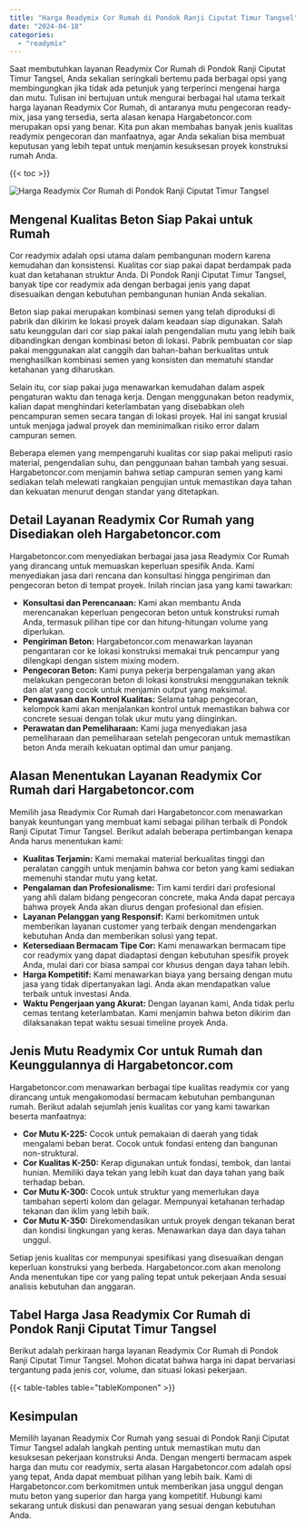 ```yaml
---
title: "Harga Readymix Cor Rumah di Pondok Ranji Ciputat Timur Tangsel"
date: "2024-04-18"
categories: 
  - "readymix"
---
```



Saat membutuhkan layanan Readymix Cor Rumah di Pondok Ranji Ciputat Timur Tangsel, Anda sekalian seringkali bertemu pada berbagai opsi yang membingungkan jika tidak ada petunjuk yang terperinci mengenai harga dan mutu. Tulisan ini bertujuan untuk mengurai berbagai hal utama terkait harga layanan Readymix Cor Rumah, di antaranya mutu pengecoran ready-mix, jasa yang tersedia, serta alasan kenapa Hargabetoncor.com merupakan opsi yang benar. Kita pun akan membahas banyak jenis kualitas readymix pengecoran dan manfaatnya, agar Anda sekalian bisa membuat keputusan yang lebih tepat untuk menjamin kesuksesan proyek konstruksi rumah Anda.

{{< toc >}}

![Harga Readymix Cor Rumah di Pondok Ranji Ciputat Timur Tangsel](https://hargareadymixid.github.io/hbc/readymix-hbc%20(7).png)

## Mengenal Kualitas Beton Siap Pakai untuk Rumah

Cor readymix adalah opsi utama dalam pembangunan modern karena kemudahan dan konsistensi. Kualitas cor siap pakai dapat berdampak pada kuat dan ketahanan struktur Anda. Di Pondok Ranji Ciputat Timur Tangsel, banyak tipe cor readymix ada dengan berbagai jenis yang dapat disesuaikan dengan kebutuhan pembangunan hunian Anda sekalian.

Beton siap pakai merupakan kombinasi semen yang telah diproduksi di pabrik dan dikirim ke lokasi proyek dalam keadaan siap digunakan. Salah satu keunggulan dari cor siap pakai ialah pengendalian mutu yang lebih baik dibandingkan dengan kombinasi beton di lokasi. Pabrik pembuatan cor siap pakai menggunakan alat canggih dan bahan-bahan berkualitas untuk menghasilkan kombinasi semen yang konsisten dan mematuhi standar ketahanan yang diharuskan.

Selain itu, cor siap pakai juga menawarkan kemudahan dalam aspek pengaturan waktu dan tenaga kerja. Dengan menggunakan beton readymix, kalian dapat menghindari keterlambatan yang disebabkan oleh pencampuran semen secara tangan di lokasi proyek. Hal ini sangat krusial untuk menjaga jadwal proyek dan meminimalkan risiko error dalam campuran semen.

Beberapa elemen yang mempengaruhi kualitas cor siap pakai meliputi rasio material, pengendalian suhu, dan penggunaan bahan tambah yang sesuai. Hargabetoncor.com menjamin bahwa setiap campuran semen yang kami sediakan telah melewati rangkaian pengujian untuk memastikan daya tahan dan kekuatan menurut dengan standar yang ditetapkan.

## Detail Layanan Readymix Cor Rumah yang Disediakan oleh Hargabetoncor.com

Hargabetoncor.com menyediakan berbagai jasa jasa Readymix Cor Rumah yang dirancang untuk memuaskan keperluan spesifik Anda. Kami menyediakan jasa dari rencana dan konsultasi hingga pengiriman dan pengecoran beton di tempat proyek. Inilah rincian jasa yang kami tawarkan:

- **Konsultasi dan Perencanaan:** Kami akan membantu Anda merencanakan keperluan pengecoran beton untuk konstruksi rumah Anda, termasuk pilihan tipe cor dan hitung-hitungan volume yang diperlukan.
- **Pengiriman Beton:** Hargabetoncor.com menawarkan layanan pengantaran cor ke lokasi konstruksi memakai truk pencampur yang dilengkapi dengan sistem mixing modern.
- **Pengecoran Beton:** Kami punya pekerja berpengalaman yang akan melakukan pengecoran beton di lokasi konstruksi menggunakan teknik dan alat yang cocok untuk menjamin output yang maksimal.
- **Pengawasan dan Kontrol Kualitas:** Selama tahap pengecoran, kelompok kami akan menjalankan kontrol untuk memastikan bahwa cor concrete sesuai dengan tolak ukur mutu yang diinginkan.
- **Perawatan dan Pemeliharaan:** Kami juga menyediakan jasa pemeliharaan dan pemeliharaan setelah pengecoran untuk memastikan beton Anda meraih kekuatan optimal dan umur panjang.

## Alasan Menentukan Layanan Readymix Cor Rumah dari Hargabetoncor.com

Memilih jasa Readymix Cor Rumah dari Hargabetoncor.com menawarkan banyak keuntungan yang membuat kami sebagai pilihan terbaik di Pondok Ranji Ciputat Timur Tangsel. Berikut adalah beberapa pertimbangan kenapa Anda harus menentukan kami:

- **Kualitas Terjamin:** Kami memakai material berkualitas tinggi dan peralatan canggih untuk menjamin bahwa cor beton yang kami sediakan memenuhi standar mutu yang ketat.
- **Pengalaman dan Profesionalisme:** Tim kami terdiri dari profesional yang ahli dalam bidang pengecoran concrete, maka Anda dapat percaya bahwa proyek Anda akan diurus dengan profesional dan efisien.
- **Layanan Pelanggan yang Responsif:** Kami berkomitmen untuk memberikan layanan customer yang terbaik dengan mendengarkan kebutuhan Anda dan memberikan solusi yang tepat.
- **Ketersediaan Bermacam Tipe Cor:** Kami menawarkan bermacam tipe cor readymix yang dapat diadaptasi dengan kebutuhan spesifik proyek Anda, mulai dari cor biasa sampai cor khusus dengan daya tahan lebih.
- **Harga Kompetitif:** Kami menawarkan biaya yang bersaing dengan mutu jasa yang tidak dipertanyakan lagi. Anda akan mendapatkan value terbaik untuk investasi Anda.
- **Waktu Pengerjaan yang Akurat:** Dengan layanan kami, Anda tidak perlu cemas tentang keterlambatan. Kami menjamin bahwa beton dikirim dan dilaksanakan tepat waktu sesuai timeline proyek Anda.

## Jenis Mutu Readymix Cor untuk Rumah dan Keunggulannya di Hargabetoncor.com

Hargabetoncor.com menawarkan berbagai tipe kualitas readymix cor yang dirancang untuk mengakomodasi bermacam kebutuhan pembangunan rumah. Berikut adalah sejumlah jenis kualitas cor yang kami tawarkan beserta manfaatnya:

- **Cor Mutu K-225:** Cocok untuk pemakaian di daerah yang tidak mengalami beban berat. Cocok untuk fondasi enteng dan bangunan non-struktural.
- **Cor Kualitas K-250:** Kerap digunakan untuk fondasi, tembok, dan lantai hunian. Memiliki daya tekan yang lebih kuat dan daya tahan yang baik terhadap beban.
- **Cor Mutu K-300:** Cocok untuk struktur yang memerlukan daya tambahan seperti kolom dan gelagar. Mempunyai ketahanan terhadap tekanan dan iklim yang lebih baik.
- **Cor Mutu K-350:** Direkomendasikan untuk proyek dengan tekanan berat dan kondisi lingkungan yang keras. Menawarkan daya dan daya tahan unggul.

Setiap jenis kualitas cor mempunyai spesifikasi yang disesuaikan dengan keperluan konstruksi yang berbeda. Hargabetoncor.com akan menolong Anda menentukan tipe cor yang paling tepat untuk pekerjaan Anda sesuai analisis kebutuhan dan anggaran.

## Tabel Harga Jasa Readymix Cor Rumah di Pondok Ranji Ciputat Timur Tangsel

Berikut adalah perkiraan harga layanan Readymix Cor Rumah di Pondok Ranji Ciputat Timur Tangsel. Mohon dicatat bahwa harga ini dapat bervariasi tergantung pada jenis cor, volume, dan situasi lokasi pekerjaan.

{{< table-tables table="tableKomponen" >}}

## Kesimpulan

Memilih layanan Readymix Cor Rumah yang sesuai di Pondok Ranji Ciputat Timur Tangsel adalah langkah penting untuk memastikan mutu dan kesuksesan pekerjaan konstruksi Anda. Dengan mengerti bermacam aspek harga dan mutu cor readymix, serta alasan Hargabetoncor.com adalah opsi yang tepat, Anda dapat membuat pilihan yang lebih baik. Kami di Hargabetoncor.com berkomitmen untuk memberikan jasa unggul dengan mutu beton yang superior dan harga yang kompetitif. Hubungi kami sekarang untuk diskusi dan penawaran yang sesuai dengan kebutuhan Anda.
